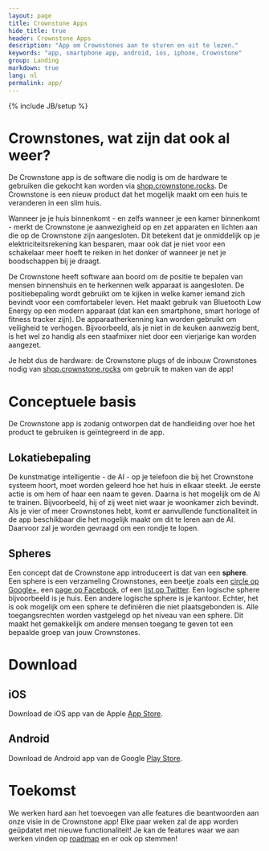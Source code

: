 ```yaml
---
layout: page
title: Crownstone Apps
hide_title: true
header: Crownstone Apps
description: "App om Crownstones aan te sturen en uit te lezen."
keywords: "app, smartphone app, android, ios, iphone, Crownstone"
group: Landing
markdown: true
lang: nl
permalink: app/
---
```

{% include JB/setup %}

# Crownstones, wat zijn dat ook al weer?

De Crownstone app is de software die nodig is om de hardware te gebruiken die gekocht kan worden via
[shop.crownstone.rocks](https://shop.crownstone.rocks). 
De Crownstone is een nieuw product dat het mogelijk maakt om een huis te veranderen in een slim huis.

Wanneer je je huis binnenkomt - en zelfs wanneer je een kamer binnenkomt - merkt de Crownstone je aanwezigheid op en zet apparaten en lichten aan die op de Crownstone zijn aangesloten. Dit betekent dat je onmiddelijk op je elektriciteitsrekening kan besparen, maar ook dat je niet voor een schakelaar meer hoeft te reiken in het donker of wanneer je net je boodschappen bij je draagt.

De Crownstone heeft software aan boord om de positie te bepalen van mensen binnenshuis en te herkennen welk apparaat is aangesloten. De positiebepaling wordt gebruikt om te kijken in welke kamer iemand zich bevindt voor een comfortabeler leven. Het maakt gebruik van Bluetooth Low Energy op een modern apparaat (dat kan een smartphone, smart horloge of fitness tracker zijn). De apparaatherkenning kan worden gebruikt om veiligheid te verhogen. Bijvoorbeeld, als je niet in de keuken aanwezig bent, is het wel zo handig als een staafmixer niet door een vierjarige kan worden aangezet.

Je hebt dus de hardware: de Crownstone plugs of de inbouw Crownstones nodig van
[shop.crownstone.rocks](https://shop.crownstone.rocks) 
om gebruik te maken van de app!

# Conceptuele basis 

De Crownstone app is zodanig ontworpen dat de handleiding over hoe het product te gebruiken is geïntegreerd in de app.

## Lokatiebepaling

De kunstmatige intelligentie - de AI - op je telefoon die bij het Crownstone systeem hoort, moet worden geleerd hoe het huis in elkaar steekt. Je eerste actie is om hem of haar een naam te geven. Daarna is het mogelijk om de AI te trainen. Bijvoorbeeld, hij of zij weet niet waar je woonkamer zich bevindt. Als je vier of meer Crownstones hebt, komt er aanvullende functionaliteit in de app beschikbaar die het mogelijk maakt om dit te leren aan de AI. Daarvoor zal je worden gevraagd om een rondje te lopen.

## Spheres

Een concept dat de Crownstone app introduceert is dat van een **sphere**. Een sphere is een verzameling Crownstones, een beetje zoals een 
[circle op Google+](https://support.google.com/plus/answer/6320407?hl=en), 
een
[page op Facebook](https://www.facebook.com/help/104002523024878), 
of een 
[list op Twitter](https://support.twitter.com/articles/76460). 
Een logische sphere bijvoorbeeld is je huis. Een andere logische sphere is je kantoor. Echter, het is ook mogelijk om een sphere te definiëren die niet plaatsgebonden is. Alle toegangsrechten worden vastgelegd op het niveau van een sphere. Dit maakt het gemakkelijk om andere mensen toegang te geven tot een bepaalde groep van jouw Crownstones.

# Download

## iOS

Download de iOS app van de Apple 
[App Store](https://itunes.apple.com/us/app/crownstone/id1136616106?mt=8).

## Android

Download de Android app van de Google
[Play Store](https://play.google.com/store/apps/details?id=nl.dobots.crownstoneapp).

# Toekomst

We werken hard aan het toevoegen van alle features die beantwoorden aan onze visie in de Crownstone app! Elke paar weken zal de app worden geüpdatet met nieuwe functionaliteit! Je kan de features waar we aan werken vinden op 
[roadmap](https://trello.com/b/6rUcIt62/crownstone-transparent-product-roadmap)
en er ook op stemmen!



